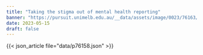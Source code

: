 ```yaml
---
title: "Taking the stigma out of mental health reporting"
banner: "https://pursuit.unimelb.edu.au/__data/assets/image/0023/76163/Taking-the-stigma-out-of-mental-health-reporting_4bc3b0fd-e269-48f3-95bf-68a8f9fd2250.jpg"
date: 2023-05-15
draft: false
---
```


{{< json_article file="data/p76158.json" >}}